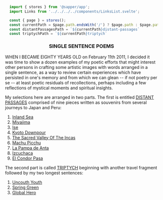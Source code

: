 ```js exec
  import { stores } from '@sapper/app';
  import Links from '../../../../components/LinksList.svelte';

  const { page } = stores();
  const currentPath = $page.path.endsWith('/') ? $page.path : $page.path + '/';
  const distantPassagesPath = `${currentPath}distant-passages`
  const triptychPath = `${currentPath}triptych`
```

<h3 style="text-align: center;">SINGLE SENTENCE POEMS</h3> 
WHEN I BECAME EIGHTY YEARS OLD on February 11th 2011,
I decided it was time to show a dozen examples of my poetic efforts that might
interest other persons in crafting some artistic images with words arranged in a
single sentence, as a way to review certain experiences which have persisted in
one's memory and from which we can glean -- if not poetry per se -- at least
poetic residuals of recollections, perhaps including a few reflections of
mystical moments and spiritual insights. 

My selections here are arranged in two
parts. The first is entitled <a href="{distantPassagesPath}">DISTANT PASSAGES</a> comprised of nine pieces written
as souvenirs from several journeys to Japan and Peru: 

1. <a href="{distantPassagesPath}/inland-sea">Inland Sea</a>
1. <a href="{distantPassagesPath}/miyajima">Miyajima</a> 
1. <a href="{distantPassagesPath}/ise">Ise</a>
1. <a href="{distantPassagesPath}/kyoto-downpour">Kyoto Downpour </a>
1. <a href="{distantPassagesPath}/the-sacred-valley-of-the-incas">The Sacred Valley Of The Incas </a>
1. <a href="{distantPassagesPath}/machu-picchu">Machu Picchu </a>
1. <a href="{distantPassagesPath}/la-pampa-de-anta">La Pampa de Anta</a>
1. <a href="{distantPassagesPath}/izcuchaca">Izcuchaca </a>
1. <a href="{distantPassagesPath}/el-condor-pasa">El Condor Pasa </a>

The second part is called <a href="{triptychPath}">TRIPTYCH</a> beginning with
another travel fragment followed by my two longest sentences: 

1. <a href="{triptychPath}/uncouth-youth">Uncouth Youth</a>
1. <a href="{triptychPath}/spring-green">Spring Green</a> 
1. <a href="{triptychPath}/global-hero">Global Hero</a>
